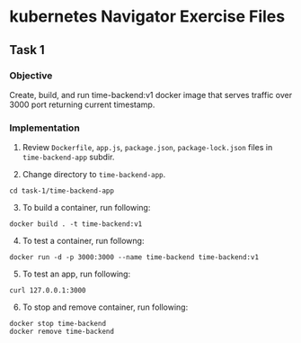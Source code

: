 # kubernetes Navigator Exercise Files

## Task 1

### Objective

Create, build, and run time-backend:v1 docker image that serves traffic over 3000 port returning current timestamp.

### Implementation

1. Review `Dockerfile`, `app.js`, `package.json`, `package-lock.json` files in `time-backend-app` subdir.

2. Change directory to `time-backend-app`.
```
cd task-1/time-backend-app
```

3. To build a container, run following:
```
docker build . -t time-backend:v1
```

4. To test a container, run followng:
```
docker run -d -p 3000:3000 --name time-backend time-backend:v1
```

5. To test an app, run following:
```
curl 127.0.0.1:3000
```

6. To stop and remove container, run following:
```
docker stop time-backend
docker remove time-backend
```
